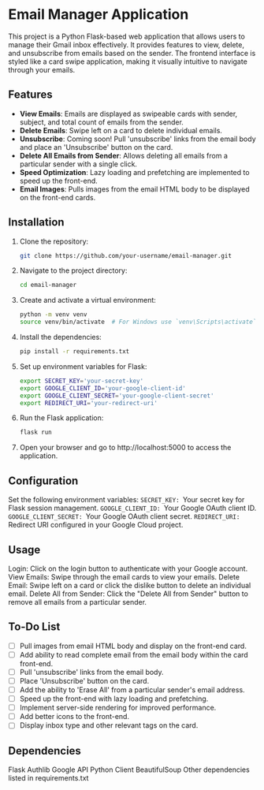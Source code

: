 # Email Manager Application

This project is a Python Flask-based web application that allows users to manage their Gmail inbox effectively. It provides features to view, delete, and unsubscribe from emails based on the sender. The frontend interface is styled like a card swipe application, making it visually intuitive to navigate through your emails.

## Features

- **View Emails**: Emails are displayed as swipeable cards with sender, subject, and total count of emails from the sender.
- **Delete Emails**: Swipe left on a card to delete individual emails.
- **Unsubscribe**: Coming soon! Pull 'unsubscribe' links from the email body and place an 'Unsubscribe' button on the card.
- **Delete All Emails from Sender**: Allows deleting all emails from a particular sender with a single click.
- **Speed Optimization**: Lazy loading and prefetching are implemented to speed up the front-end.
- **Email Images**: Pulls images from the email HTML body to be displayed on the front-end cards.

## Installation

1. Clone the repository:
   ```bash
   git clone https://github.com/your-username/email-manager.git
2. Navigate to the project directory:
   ```bash
   cd email-manager

3. Create and activate a virtual environment:
   ```bash
   python -m venv venv
   source venv/bin/activate  # For Windows use `venv\Scripts\activate`

4. Install the dependencies:
   ```bash
   pip install -r requirements.txt

5. Set up environment variables for Flask:
   ```bash
   export SECRET_KEY='your-secret-key'
   export GOOGLE_CLIENT_ID='your-google-client-id'
   export GOOGLE_CLIENT_SECRET='your-google-client-secret'
   export REDIRECT_URI='your-redirect-uri'

6. Run the Flask application:
   ```bash
   flask run

7. Open your browser and go to http://localhost:5000 to access the application.

## Configuration

Set the following environment variables:
```SECRET_KEY: ```Your secret key for Flask session management.
```GOOGLE_CLIENT_ID: ```Your Google OAuth client ID.
```GOOGLE_CLIENT_SECRET: ```Your Google OAuth client secret.
```REDIRECT_URI: ```Redirect URI configured in your Google Cloud project.

## Usage

Login: Click on the login button to authenticate with your Google account.
View Emails: Swipe through the email cards to view your emails.
Delete Email: Swipe left on a card or click the dislike button to delete an individual email.
Delete All from Sender: Click the "Delete All from Sender" button to remove all emails from a particular sender.

## To-Do List

 - [ ] Pull images from email HTML body and display on the front-end card.
 - [ ] Add ability to read complete email from the email body within the card front-end.
 - [ ] Pull 'unsubscribe' links from the email body.
 - [ ] Place 'Unsubscribe' button on the card.
 - [ ] Add the ability to 'Erase All' from a particular sender's email address.
 - [ ] Speed up the front-end with lazy loading and prefetching.
 - [ ] Implement server-side rendering for improved performance.
 - [ ] Add better icons to the front-end.
 - [ ] Display inbox type and other relevant tags on the card.

## Dependencies
Flask
Authlib
Google API Python Client
BeautifulSoup
Other dependencies listed in requirements.txt


